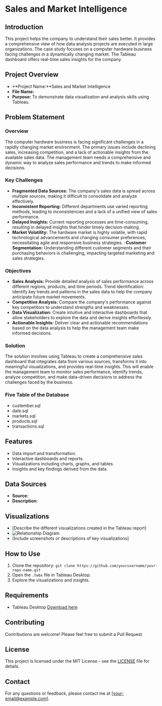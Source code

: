 # Sales and Market Intelligence

## Introduction
This project helps the company to understand their sales better. It provides a comprehensive view of how data analysis projects are executed in large organizations. The case study focuses on a computer hardware business facing challenges in a dynamically changing market. The Tableau dashboard offers real-time sales insights for the company.

## Project Overview
- **Project Name:**Sales and Market Intelligence
- **File Name:** 
- **Purpose:** To demonstrate data visualization and analysis skills using Tableau.

## Problem Statement
### Overview
The computer hardware business is facing significant challenges in a rapidly changing market environment. The primary issues include declining sales, increasing competition, and a lack of actionable insights from the available sales data. The management team needs a comprehensive and dynamic way to analyze sales performance and trends to make informed decisions.

### Key Challenges

- **Fragmented Data Sources:** The company's sales data is spread across multiple sources, making it difficult to consolidate and analyze effectively.
- **Inconsistent Reporting:** Different departments use varied reporting methods, leading to inconsistencies and a lack of a unified view of sales performance.
- **Delayed Insights:** Current reporting processes are time-consuming, resulting in delayed insights that hinder timely decision-making.
- **Market Volatility:** The hardware market is highly volatile, with rapid technological advancements and changing consumer preferences, necessitating agile and responsive business strategies.
-**Customer Segmentation:** Understanding different customer segments and their purchasing behaviors is challenging, impacting targeted marketing and sales strategies.

### Objectives
- **Sales Analysis:** Provide detailed analysis of sales performance across different regions, products, and time periods.
Trend Identification: Identify key trends and patterns in the sales data to help the company anticipate future market movements.
- **Competitive Analysis:** Compare the company's performance against key competitors to understand strengths and weaknesses.
- **Data Visualization:** Create intuitive and interactive dashboards that allow stakeholders to explore the data and derive insights effortlessly.
- **Actionable Insights:** Deliver clear and actionable recommendations based on the data analysis to help the management team make informed decisions.

### Solution
The solution involves using Tableau to create a comprehensive sales dashboard that integrates data from various sources, transforms it into meaningful visualizations, and provides real-time insights. This will enable the management team to monitor sales performance, identify trends, analyze competition, and make data-driven decisions to address the challenges faced by the business.

### Five Table of the Database
- custember.sql
- date.sql
- markets.sql
- products.sql
- transactions.sql

## Features
- Data import and transformation.
- Interactive dashboards and reports.
- Visualizations including charts, graphs, and tables.
- Insights and key findings derived from the data.

## Data Sources
- **Source:**
- **Description:** 

## Visualizations
- [Describe the different visualizations created in the Tableau report]
- ![Relationship Diagram](path/to/relationship-diagram.png) 
- [Include screenshots or descriptions of key visualizations]

## How to Use
1. Clone the repository: `git clone https://github.com/yourusername/your-repo-name.git`
2. Open the `.twbx` file in Tableau Desktop.
3. Explore the visualizations and insights.

## Requirements
- Tableau Desktop [Download here](https://www.tableau.com/products/desktop)

## Contributing
Contributions are welcome! Please feel free to submit a Pull Request.

## License
This project is licensed under the MIT License - see the [LICENSE](LICENSE) file for details.

## Contact
For any questions or feedback, please contact me at [your-email@example.com].
